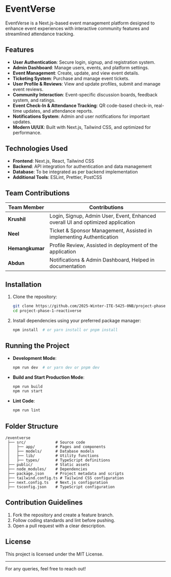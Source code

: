 # EventVerse

EventVerse is a Next.js-based event management platform designed to enhance event experiences with interactive community features and streamlined attendance tracking.

## Features
- **User Authentication**: Secure login, signup, and registration system.
- **Admin Dashboard**: Manage users, events, and platform settings.
- **Event Management**: Create, update, and view event details.
- **Ticketing System**: Purchase and manage event tickets.
- **User Profile & Reviews**: View and update profiles, submit and manage event reviews.
- **Community Interaction**: Event-specific discussion boards, feedback system, and ratings.
- **Event Check-In & Attendance Tracking**: QR code-based check-in, real-time updates, and attendance reports.
- **Notifications System**: Admin and user notifications for important updates.
- **Modern UI/UX**: Built with Next.js, Tailwind CSS, and optimized for performance.

## Technologies Used
- **Frontend**: Next.js, React, Tailwind CSS
- **Backend**: API integration for authentication and data management
- **Database**: To be integrated as per backend implementation
- **Additional Tools**: ESLint, Prettier, PostCSS

## Team Contributions
| Team Member  | Contributions |
|-------------|----------------|
| **Krushil** | Login, Signup, Admin User, Event, Enhanced overall UI and optimized application |
| **Neel** | Ticket & Sponsor Management, Assisted in implementing Authentication |
| **Hemangkumar** | Profile Review, Assisted in deployment of the application |
| **Abdun** | Notifications & Admin Dashboard, Helped in documentation |

## Installation
1. Clone the repository:
   ```sh
   git clone https://github.com/2025-Winter-ITE-5425-0NB/project-phase-1-reactiverse
   cd project-phase-1-reactiverse
   ```
2. Install dependencies using your preferred package manager:
   ```sh
   npm install  # or yarn install or pnpm install
   ```

## Running the Project
- **Development Mode**:
  ```sh
  npm run dev  # or yarn dev or pnpm dev
  ```
- **Build and Start Production Mode**:
  ```sh
  npm run build
  npm run start
  ```
- **Lint Code**:
  ```sh
  npm run lint
  ```

## Folder Structure
```
/eventverse
 ├── src/             # Source code
 │   ├── app/         # Pages and components
 │   ├── models/      # Database models
 │   ├── lib/         # Utility functions
 │   ├── types/       # TypeScript definitions
 ├── public/          # Static assets
 ├── node_modules/    # Dependencies
 ├── package.json     # Project metadata and scripts
 ├── tailwind.config.ts # Tailwind CSS configuration
 ├── next.config.ts   # Next.js configuration
 ├── tsconfig.json    # TypeScript configuration
```

## Contribution Guidelines
1. Fork the repository and create a feature branch.
2. Follow coding standards and lint before pushing.
3. Open a pull request with a clear description.

## License
This project is licensed under the MIT License.

---
For any queries, feel free to reach out!

